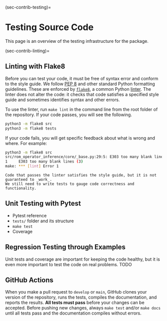 (sec-contrib-testing)=
# Testing Source Code

This page is an overview of the testing infrastructure for the package.

(sec-contrib-linting)=
## Linting with Flake8

Before you can test your code, it must be free of syntax error and conform to the style guide.
We follow [PEP 8](https://www.python.org/dev/peps/pep-0008/) and other standard Python formatting guidelines.
These are enforced by [`flake8`](https://flake8.pycqa.org/en/latest/), a common Python [linter](https://en.wikipedia.org/wiki/Lint_(software)).
The linter does not alter the code: it checks that code satisfies a specified style guide and sometimes identifies syntax and other errors.

To use the linter, run `make lint` in the command line from the root folder of the repository.
If your code passes, you will see the following.
```bash
python3 -m flake8 src
python3 -m flake8 tests
```
If your code fails, you will get specific feedback about what is wrong and where.
For example:
```bash
python3 -m flake8 src
src/rom_operator_inference/core/_base.py:29:5: E303 too many blank lines (3)
1     E303 too many blank lines (3)
make: *** [lint] Error 1
```

```{important}
Code that passes the linter satisfies the style guide, but it is not guaranteed to _work_.
We still need to write tests to gauge code correctness and functionality.
```

## Unit Testing with Pytest

- Pytest reference
- `tests/` folder and its structure
- `make test`
- Coverage

## Regression Testing through Examples

Unit tests and coverage are important for keeping the code healthy, but it is even more important to test the code on real problems.
TODO

## GitHub Actions

When you make a pull request to `develop` or `main`, GitHub clones your version of the repository, runs the tests, compiles the documentation, and reports the results.
**All tests must pass** before your changes can be accepted.
Before pushing new changes, always `make test` and/or `make docs` until all tests pass and the documentation compiles without errors.
